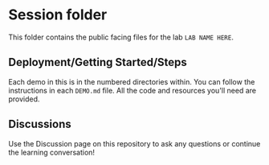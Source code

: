 # Session folder

This folder contains the public facing files for the lab `LAB NAME HERE`.

## Deployment/Getting Started/Steps

Each demo in this is in the numbered directories within. You can follow the instructions in each `DEMO.md` file. All the code and resources you'll need are provided.

## Discussions
Use the Discussion page on this repository to ask any questions or continue the learning conversation!

